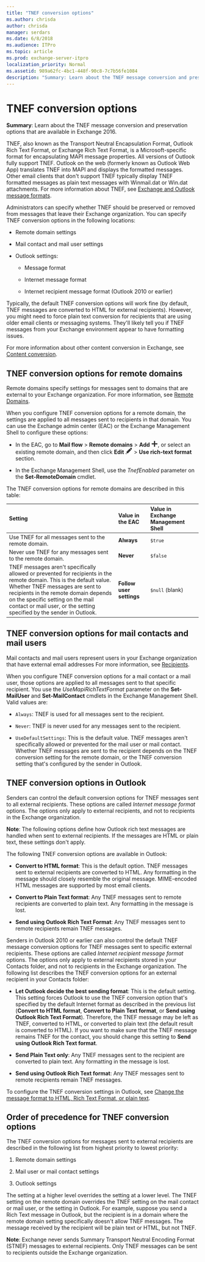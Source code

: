 ```yaml
---
title: "TNEF conversion options"
ms.author: chrisda
author: chrisda
manager: serdars
ms.date: 6/8/2018
ms.audience: ITPro
ms.topic: article
ms.prod: exchange-server-itpro
localization_priority: Normal
ms.assetid: 989a62fc-4bc1-448f-90c8-7c7b56fe1084
description: "Summary: Learn about the TNEF message conversion and preservation options that are available in Exchange 2016."
---
```


# TNEF conversion options

 **Summary**: Learn about the TNEF message conversion and preservation options that are available in Exchange 2016.
  
TNEF, also known as the Transport Neutral Encapsulation Format, Outlook Rich Text Format, or Exchange Rich Text Format, is a Microsoft-specific format for encapsulating MAPI message properties. All versions of Outlook fully support TNEF. Outlook on the web (formerly known as Outlook Web App) translates TNEF into MAPI and displays the formatted messages. Other email clients that don't support TNEF typically display TNEF formatted messages as plain text messages with Winmail.dat or Win.dat attachments. For more information about TNEF, see [Exchange and Outlook message formats](content-conversion.md#Exchange).
  
Administrators can specify whether TNEF should be preserved or removed from messages that leave their Exchange organization. You can specify TNEF conversion options in the following locations:
  
- Remote domain settings
    
- Mail contact and mail user settings
    
- Outlook settings:
    
  - Message format
    
  - Internet message format
    
  - Internet recipient message format (Outlook 2010 or earlier)
    
Typically, the default TNEF conversion options will work fine (by default, TNEF messages are converted to HTML for external recipients). However, you might need to force plain text conversion for recipients that are using older email clients or messaging systems. They'll likely tell you if TNEF messages from your Exchange environment appear to have formatting issues.
  
For more information about other content conversion in Exchange, see [Content conversion](content-conversion.md).
  
## TNEF conversion options for remote domains
<a name="RemoteDomains"> </a>

Remote domains specify settings for messages sent to domains that are external to your Exchange organization. For more information, see [Remote Domains](http://technet.microsoft.com/library/10fb7d62-4d78-40a3-82db-d62bcd27ba42.aspx).
  
When you configure TNEF conversion options for a remote domain, the settings are applied to all messages sent to recipients in that domain. You can use the Exchange admin center (EAC) or the Exchange Management Shell to configure these options:
  
- In the EAC, go to **Mail flow** \> **Remote domains** \> **Add** ![Add icon](../../media/ITPro_EAC_AddIcon.png), or select an existing remote domain, and then click **Edit** ![Edit icon](../../media/ITPro_EAC_EditIcon.png) \> **Use rich-text format** section.
    
- In the Exchange Management Shell, use the _TnefEnabled_ parameter on the **Set-RemoteDomain** cmdlet.
    
The TNEF conversion options for remote domains are described in this table:
  
|**Setting**|**Value in the EAC**|**Value in Exchange Management Shell**|
|:-----|:-----|:-----|
|Use TNEF for all messages sent to the remote domain.  <br/> |**Always** <br/> | `$true` <br/> |
|Never use TNEF for any messages sent to the remote domain.  <br/> |**Never** <br/> | `$false` <br/> |
|TNEF messages aren't specifically allowed or prevented for recipients in the remote domain. This is the default value.  <br/> Whether TNEF messages are sent to recipients in the remote domain depends on the specific setting on the mail contact or mail user, or the setting specified by the sender in Outlook.  <br/> |**Follow user settings** <br/> | `$null` (blank)  <br/> |
   
## TNEF conversion options for mail contacts and mail users
<a name="MailContacts"> </a>

Mail contacts and mail users represent users in your Exchange organization that have external email addresses For more information, see [Recipients](../../recipients/recipients.md).
  
When you configure TNEF conversion options for a mail contact or a mail user, those options are applied to all messages sent to that specific recipient. You use the _UseMapiRichTextFormat_ parameter on the **Set-MailUser** and **Set-MailContact** cmdlets in the Exchange Management Shell. Valid values are: 
  
- `Always`: TNEF is used for all messages sent to the recipient.
    
- `Never`: TNEF is never used for any messages sent to the recipient.
    
- `UseDefaultSettings`: This is the default value. TNEF messages aren't specifically allowed or prevented for the mail user or mail contact. Whether TNEF messages are sent to the recipient depends on the TNEF conversion setting for the remote domain, or the TNEF conversion setting that's configured by the sender in Outlook.
    
## TNEF conversion options in Outlook
<a name="Outlook"> </a>

Senders can control the default conversion options for TNEF messages sent to all external recipients. These options are called *Internet message format* options. The options only apply to external recipients, and not to recipients in the Exchange organization.
  
 **Note**: The following options define how Outlook rich text messages are handled when sent to external recipients. If the messages are HTML or plain text, these settings don't apply.
  
The following TNEF conversion options are available in Outlook:
  
- **Convert to HTML format**: This is the default option. TNEF messages sent to external recipients are converted to HTML. Any formatting in the message should closely resemble the original message. MIME-encoded HTML messages are supported by most email clients.
    
- **Convert to Plain Text format**: Any TNEF messages sent to remote recipients are converted to plain text. Any formatting in the message is lost.
    
- **Send using Outlook Rich Text Format**: Any TNEF messages sent to remote recipients remain TNEF messages.
    
Senders in Outlook 2010 or earlier can also control the default TNEF message conversion options for TNEF messages sent to specific external recipients. These options are called *Internet recipient message format* options. The options only apply to external recipients stored in your Contacts folder, and not to recipients in the Exchange organization. The following list describes the TNEF conversion options for an external recipient in your Contacts folder: 
  
- **Let Outlook decide the best sending format**: This is the default setting. This setting forces Outlook to use the TNEF conversion option that's specified by the default Internet format as described in the previous list (**Convert to HTML format**, **Convert to Plain Text format**, or **Send using Outlook Rich Text Format**). Therefore, the TNEF message may be left as TNEF, converted to HTML, or converted to plain text (the default result is converted to HTML). If you want to make sure that the TNEF message remains TNEF for the contact, you should change this setting to **Send using Outlook Rich Text format**.
    
- **Send Plain Text only**: Any TNEF messages sent to the recipient are converted to plain text. Any formatting in the message is lost.
    
- **Send using Outlook Rich Text format**: Any TNEF messages sent to remote recipients remain TNEF messages.
    
To configure the TNEF conversion settings in Outlook, see [Change the message format to HTML, Rich Text Format, or plain text](https://go.microsoft.com/fwlink/p/?linkid=397890).
  
## Order of precedence for TNEF conversion options
<a name="Order"> </a>

The TNEF conversion options for messages sent to external recipients are described in the following list from highest priority to lowest priority:
  
1. Remote domain settings
    
2. Mail user or mail contact settings
    
3. Outlook settings
    
The setting at a higher level overrides the setting at a lower level. The TNEF setting on the remote domain overrides the TNEF setting on the mail contact or mail user, or the setting in Outlook. For example, suppose you send a Rich Text message in Outlook, but the recipient is in a domain where the remote domain setting specifically doesn't allow TNEF messages. The message received by the recipient will be plain text or HTML, but not TNEF.
  
 **Note**: Exchange never sends Summary Transport Neutral Encoding Format (STNEF) messages to external recipients. Only TNEF messages can be sent to recipients outside the Exchange organization.
  

